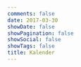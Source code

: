 ```yaml
---
comments: false
date: 2017-03-30
showDate: false
showPagination: false
showSocial: false
showTags: false
title: Kalender
---
```


<ul id="events-upcoming" style="list-style-type: none;margin:0 ;padding:0">
</ul>

<ul id="events-past">
</ul>

<div id='calendar'></div>